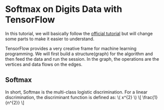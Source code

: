 # Softmax on Digits Data with TensorFlow

In this tutorial, we will basically follow the [official tutorial](https://www.tensorflow.org/get_started/mnist/beginners) but will change some parts to make it easier to understand.

TensorFlow provides a very creative frame for machine learning programming. We will first build a structure(graph) for the algorithm and then feed the data and run the session. In the graph, the operations are the vertices and data flows on the edges.

## Softmax
In short, Softmax is the multi-class logistic discrimination. For a linear discrimination, the discriminant function is defined as:
\\( x^{2} \\)
\\[ \frac{1}{n^{2}} \\]